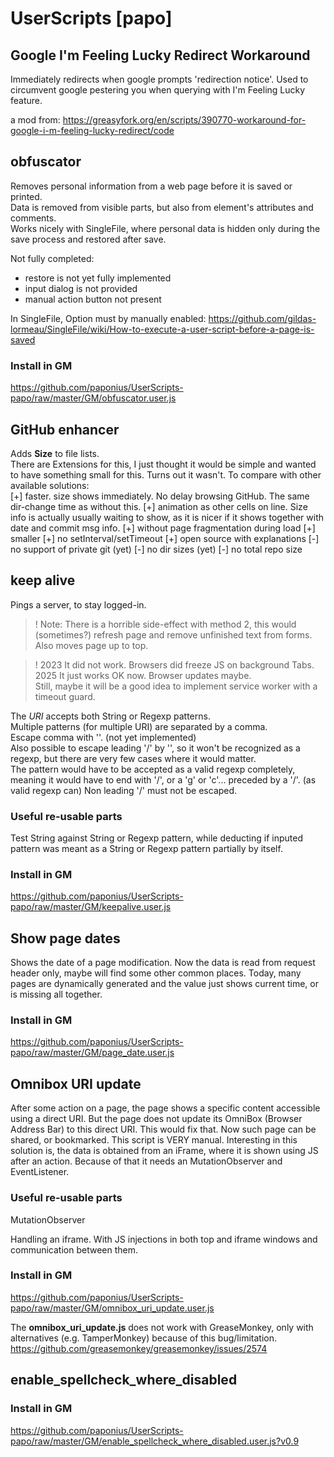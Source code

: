 # UserScripts [papo]


## Google I'm Feeling Lucky Redirect Workaround

Immediately redirects when google prompts 'redirection notice'. Used to circumvent google pestering you when querying with I'm Feeling Lucky feature.

a mod from: https://greasyfork.org/en/scripts/390770-workaround-for-google-i-m-feeling-lucky-redirect/code


## obfuscator

Removes personal information from a web page before it is saved or printed.  
Data is removed from visible parts, but also from element's attributes and comments.  
Works nicely with SingleFile, where personal data is hidden only during the save process and restored after save.  

Not fully completed:
- restore is not yet fully implemented  
- input dialog is not provided
- manual action button not present

In SingleFile, Option must by manually enabled: https://github.com/gildas-lormeau/SingleFile/wiki/How-to-execute-a-user-script-before-a-page-is-saved

### Install in GM
https://github.com/paponius/UserScripts-papo/raw/master/GM/obfuscator.user.js


## GitHub enhancer

Adds **Size** to file lists.  
There are Extensions for this, I just thought it would be simple and wanted to have something small for this. Turns out it wasn't. To compare with other available solutions:  
[+] faster. size shows immediately. No delay browsing GitHub. The same dir-change time as without this.
[+] animation as other cells on line. Size info is actually usually waiting to show, as it is nicer if it shows together with date and commit msg info.
[+] without page fragmentation during load
[+] smaller
[+] no setInterval/setTimeout
[+] open source with explanations
[-] no support of private git (yet)
[-] no dir sizes (yet)
[-] no total repo size


## keep alive

Pings a server, to stay logged-in.

> ! Note: There is a horrible side-effect with method 2, this would (sometimes?) refresh page and remove unfinished text from forms. Also moves page up to top.

> ! 2023 It did not work. Browsers did freeze JS on background Tabs.  
  2025 It just works OK now. Browser updates maybe.  
> Still, maybe it will be a good idea to implement service worker with a timeout guard.

The *URI* accepts both String or Regexp patterns.  
Multiple patterns (for multiple URI) are separated by a comma.  
Escape comma with '\'. (not yet implemented)  
Also possible to escape leading '/' by '\', so it won't be recognized as a regexp,
but there are very few cases where it would matter.  
The pattern would have to be accepted as a valid regexp completely,
meaning it would have to end with '/', or a 'g' or 'c'... preceded by a '/'. (as valid regexp can)
Non leading '/' must not be escaped.

### Useful re-usable parts

Test String against String or Regexp pattern, while deducting if inputed pattern was meant as a String or Regexp pattern partially by itself.

### Install in GM
https://github.com/paponius/UserScripts-papo/raw/master/GM/keepalive.user.js


## Show page dates
Shows the date of a page modification.
Now the data is read from request header only, maybe will find some other common places.
Today, many pages are dynamically generated and the value just shows current time, or is missing all together.


### Install in GM
https://github.com/paponius/UserScripts-papo/raw/master/GM/page_date.user.js


## Omnibox URI update
After some action on a page, the page shows a specific content accessible using a direct URI. But the page does not update its OmniBox (Browser Address Bar) to this direct URI.
This would fix that. Now such page can be shared, or bookmarked.
This script is VERY manual.
Interesting in this solution is, the data is obtained from an iFrame, where it is shown using JS after an action.
Because of that it needs an MutationObserver and EventListener.

### Useful re-usable parts

MutationObserver

Handling an iframe. With JS injections in both top and iframe windows
and communication between them.


### Install in GM
https://github.com/paponius/UserScripts-papo/raw/master/GM/omnibox_uri_update.user.js

The **omnibox_uri_update.js** does not work with GreaseMonkey, only with alternatives (e.g. TamperMonkey) because of this bug/limitation.
https://github.com/greasemonkey/greasemonkey/issues/2574



## enable_spellcheck_where_disabled

### Install in GM
https://github.com/paponius/UserScripts-papo/raw/master/GM/enable_spellcheck_where_disabled.user.js?v0.9
